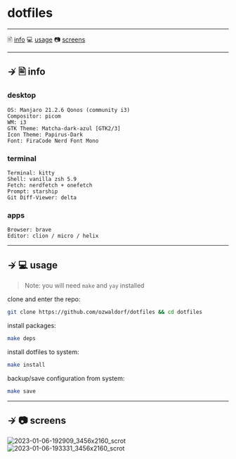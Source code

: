 # dotfiles

---

🖹 [info](#-info)
💻 [usage](#-usage) 
📷 [screens](#-screens)

---

## ↛ 🖹 info

### desktop

```
OS: Manjaro 21.2.6 Qonos (community i3)
Compositor: picom
WM: i3
GTK Theme: Matcha-dark-azul [GTK2/3]
Icon Theme: Papirus-Dark
Font: FiraCode Nerd Font Mono
```

### terminal
```
Terminal: kitty
Shell: vanilla zsh 5.9
Fetch: nerdfetch + onefetch
Prompt: starship
Git Diff-Viewer: delta
```

### apps
```
Browser: brave
Editor: clion / micro / helix
```

---

## ↛ 💻 usage

> Note: you will need `make` and `yay` installed

clone and enter the repo:

```sh
git clone https://github.com/ozwaldorf/dotfiles && cd dotfiles
```

install packages:
```sh
make deps
```

install dotfiles to system:

```sh
make install
```

backup/save configuration from system:

```sh
make save
```

---

## ↛ 📷 screens

![2023-01-06-192909_3456x2160_scrot](https://user-images.githubusercontent.com/8976745/211121837-05601f7e-2380-495e-a412-5cd5c8630e3f.png)
![2023-01-06-193331_3456x2160_scrot](https://user-images.githubusercontent.com/8976745/211122049-b5621ec2-325c-4b28-8a48-bfe29868ceb7.png)
